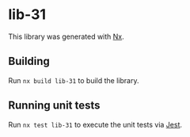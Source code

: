 # lib-31

This library was generated with [Nx](https://nx.dev).

## Building

Run `nx build lib-31` to build the library.

## Running unit tests

Run `nx test lib-31` to execute the unit tests via [Jest](https://jestjs.io).
